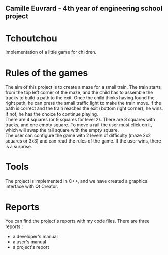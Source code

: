 ## Camille Euvrard - 4th year of engineering school project

# Tchoutchou
Implementation of a little game for children.

# Rules of the games
The aim of this project is to create a maze for a small train. The train starts from the top left corner of the maze, and the child has to assemble the tracks to build a path to the exit. Once the child thinks having found the right path, he can press the small traffic light to make the train move. If the path is correct and the train reaches the exit (bottom right corner), he wins. If not, he has the choice to continue playing.  
There are 4 squares (or 9 squares for level 2). There are 3 squares with tracks, and one empty square. To move a rail the user must click on it, which will swap the rail square with the empty square.  
The user can configure the game with 2 levels of difficulty (maze 2x2 squares or 3x3) and can read the rules of the game.
If the user wins, there is a surprise.

# Tools
The project is implemented in C++, and we have created a graphical interface with Qt Creator.

# Reports
You can find the project's reports with my code files. There are three reports : 
* a developer's manual
* a user's manual
* a project's report
